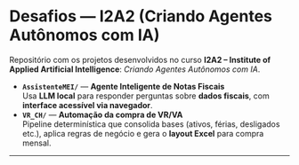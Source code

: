 # Desafios — I2A2 (Criando Agentes Autônomos com IA)

Repositório com os projetos desenvolvidos no curso **I2A2 – Institute of Applied Artificial Intelligence**: _Criando Agentes Autônomos com IA_.

- **`AssistenteMEI/`** — **Agente Inteligente de Notas Fiscais**  
  Usa **LLM local** para responder perguntas sobre **dados fiscais**, com **interface acessível via navegador**.
- **`VR_CH/`** — **Automação da compra de VR/VA**  
  Pipeline determinística que consolida bases (ativos, férias, desligados etc.), aplica regras de negócio e gera o **layout Excel** para compra mensal.

---


